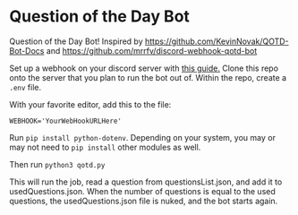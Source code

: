 # Question of the Day Bot

Question of the Day Bot! Inspired by https://github.com/KevinNovak/QOTD-Bot-Docs and https://github.com/mrrfv/discord-webhook-qotd-bot

Set up a webhook on your discord server with [this guide.](https://support.discord.com/hc/en-us/articles/228383668-Intro-to-Webhooks)
Clone this repo onto the server that you plan to run the bot out of. Within the repo, create a `.env` file.

With your favorite editor, add this to the file:
```
WEBHOOK='YourWebHookURLHere'
```

Run `pip install python-dotenv`. Depending on your system, you may or may not need to `pip install` other modules as well.

Then run 
`python3 qotd.py`

This will run the job, read a question from questionsList.json, and add it to usedQuestions.json.  When the number of questions is equal to the used questions, the usedQuestions.json file is nuked, and the bot starts again.
